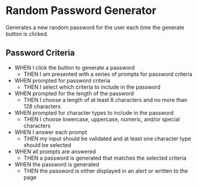 # Random Password Generator

Generates a new random password for the user each time the generate button is clicked.

## Password Criteria

  - WHEN I click the button to generate a password
    - THEN I am presented with a series of prompts for password criteria
  - WHEN prompted for password criteria
    - THEN I select which criteria to include in the password
  - WHEN prompted for the length of the password
    - THEN I choose a length of at least 8 characters and no more than 128 characters
  - WHEN prompted for character types to include in the password
    - THEN I choose lowercase, uppercase, numeric, and/or special characters
  - WHEN I answer each prompt
    - THEN my input should be validated and at least one character type should be selected
  - WHEN all prompts are answered
    - THEN a password is generated that matches the selected criteria
  - WHEN the password is generated
    - THEN the password is either displayed in an alert or written to the page
